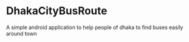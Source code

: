 # DhakaCityBusRoute
A simple android application to help people of dhaka to find buses easily around town

